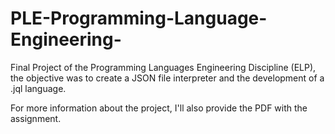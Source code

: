 # PLE-Programming-Language-Engineering-

Final Project of the Programming Languages Engineering Discipline (ELP), the objective was to create a JSON file interpreter and the development of a .jql language.

For more information about the project, I'll also provide the PDF with the assignment.
